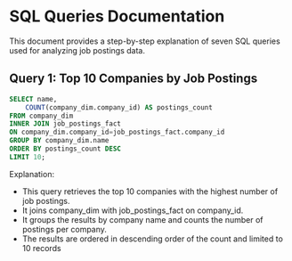# SQL Queries Documentation

This document provides a step-by-step explanation of seven SQL queries used for analyzing job postings data.

## Query 1: Top 10 Companies by Job Postings

```sql
SELECT name,
    COUNT(company_dim.company_id) AS postings_count
FROM company_dim
INNER JOIN job_postings_fact 
ON company_dim.company_id=job_postings_fact.company_id
GROUP BY company_dim.name
ORDER BY postings_count DESC
LIMIT 10;
```
Explanation:
- This query retrieves the top 10 companies with the highest number of job postings.
- It joins company_dim with job_postings_fact on company_id.
- It groups the results by company name and counts the number of postings per company.
- The results are ordered in descending order of the count and limited to 10 records

